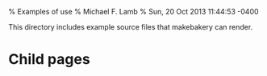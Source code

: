 % Examples of use
% Michael F. Lamb
% Sun, 20 Oct 2013 11:44:53 -0400

This directory includes example source files that makebakery can render.

# Child pages
